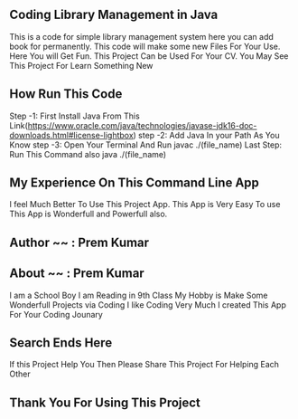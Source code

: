 ## Coding Library Management in Java
This is a code for simple library management system here you can add book for permanently. 
This code will make some new Files For Your Use.
Here You will Get Fun.
This Project Can be Used For Your CV.
You May See This Project For Learn Something New 
## How Run This Code
Step -1: First Install Java From This Link(https://www.oracle.com/java/technologies/javase-jdk16-doc-downloads.html#license-lightbox)
step -2: Add Java In your Path As You Know
step -3: Open Your Terminal And Run javac ./(file_name)
Last Step: Run This Command also java ./(file_name)

## My Experience On This Command Line App
I feel Much Better To Use This Project App.
This App is Very Easy To use
This App is Wonderfull and Powerfull also.

## Author ~~ : Prem Kumar

## About ~~ : Prem Kumar
I am a School Boy 
I am Reading in 9th Class
My Hobby is Make Some Wonderfull Projects via Coding
I like Coding Very Much
I created This App For Your Coding Jounary 

## Search Ends Here
If this Project Help You Then Please Share This Project For Helping Each Other

## Thank You For Using This Project
